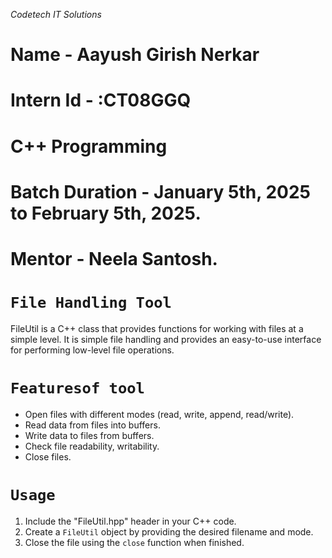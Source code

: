 *Codetech IT Solutions*
# Name - Aayush Girish Nerkar
# Intern Id - :CT08GGQ
# C++ Programming
# Batch Duration - January 5th, 2025 to February 5th, 2025.
# Mentor - Neela Santosh.
# `File Handling Tool`

FileUtil is a C++ class that provides functions for working with files at a simple level. It is simple file handling and provides an easy-to-use interface for performing low-level file operations.

# `Featuresof tool`

- Open files with different modes (read, write, append, read/write).
- Read data from files into buffers.
- Write data to files from buffers.
- Check file readability, writability.
- Close files.

# `Usage`

1. Include the "FileUtil.hpp" header in your C++ code.
2. Create a `FileUtil` object by providing the desired filename and mode.
3. Close the file using the `close` function when finished.
